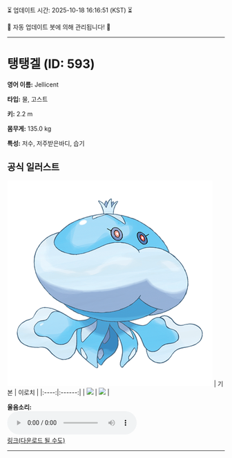 
⏳ 업데이트 시간: 2025-10-18 16:16:51 (KST) ⏳

🤖 자동 업데이트 봇에 의해 관리됩니다! 🤖

---

# 탱탱겔 (ID: 593)
**영어 이름:** Jellicent

**타입:** 물, 고스트

**키:** 2.2 m

**몸무게:** 135.0 kg

**특성:** 저수, 저주받은바디, 습기

## 공식 일러스트
![](https://raw.githubusercontent.com/PokeAPI/sprites/master/sprites/pokemon/other/official-artwork/593.png)
| 기본 | 이로치 |
|:----:|:------:|
| <img src="http://play.pokemonshowdown.com/sprites/ani/jellicent.gif" width="200"> | <img src="http://play.pokemonshowdown.com/sprites/ani-shiny/jellicent.gif" width="200"> |

**울음소리:**<br><audio controls src="https://raw.githubusercontent.com/PokeAPI/cries/main/cries/pokemon/latest/593.ogg"></audio><br> [링크(다운로드 될 수도)](https://raw.githubusercontent.com/PokeAPI/cries/main/cries/pokemon/latest/593.ogg)


---
